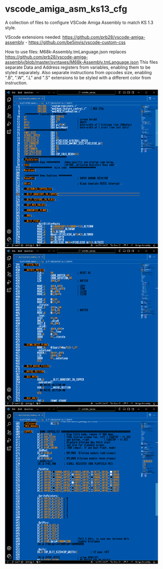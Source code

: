 # vscode_amiga_asm_ks13_cfg
A collection of files to configure VSCode Amiga Assembly to match KS 1.3 style.

VScode extensions needed:  https://github.com/prb28/vscode-amiga-assembly  -  https://github.com/be5invis/vscode-custom-css

How to use files:
M68k-Assembly.tmLanguage.json replaces https://github.com/prb28/vscode-amiga-assembly/blob/master/syntaxes/M68k-Assembly.tmLanguage.json
This files separate Data and Address registers from variables, enabling them to be styled separately. Also separate instructions from opcodes size, enabling ".B", ".W", ".L" and ".S" extensions to be styled with a different color from instruction.


![alt text](https://github.com/KONEY/vscode_amiga_asm_ks13_cfg/blob/main/AMIGA_VSCODE_ASM_PREVIEW_1.png?raw=true)
![alt text](https://github.com/KONEY/vscode_amiga_asm_ks13_cfg/blob/main/AMIGA_VSCODE_ASM_PREVIEW_2.png?raw=true)
![alt text](https://github.com/KONEY/vscode_amiga_asm_ks13_cfg/blob/main/AMIGA_VSCODE_ASM_PREVIEW_3.png?raw=true)
